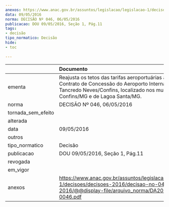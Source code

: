```yaml
---
anexos: https://www.anac.gov.br/assuntos/legislacao/legislacao-1/decisoes/decisoes-2016/decisao-no-046-06-05-2016/@@display-file/arquivo_norma/DA2016-0046.pdf
data: 09/05/2016
norma: DECISÃO Nº 046, 06/05/2016
publicacao: DOU 09/05/2016, Seção 1, Pág.11
tags:
- decisão
tipo_normatico: Decisão
hide: 
- toc 
 
---
```


|                    | Documento                                                                                                                                                                                        |
|:-------------------|:-------------------------------------------------------------------------------------------------------------------------------------------------------------------------------------------------|
| ementa             | Reajusta os tetos das tarifas aeroportuárias aplicáveis ao Contrato de Concessão do Aeroporto Internacional Tancredo Neves/Confins, localizado nos municípios de Confins/MG e de Lagoa Santa/MG. |
| norma              | DECISÃO Nº 046, 06/05/2016                                                                                                                                                                       |
| tornada_sem_efeito |                                                                                                                                                                                                  |
| alterada           |                                                                                                                                                                                                  |
| data               | 09/05/2016                                                                                                                                                                                       |
| outros             |                                                                                                                                                                                                  |
| tipo_normatico     | Decisão                                                                                                                                                                                          |
| publicacao         | DOU 09/05/2016, Seção 1, Pág.11                                                                                                                                                                  |
| revogada           |                                                                                                                                                                                                  |
| em_vigor           |                                                                                                                                                                                                  |
| anexos             | https://www.anac.gov.br/assuntos/legislacao/legislacao-1/decisoes/decisoes-2016/decisao-no-046-06-05-2016/@@display-file/arquivo_norma/DA2016-0046.pdf                                           |